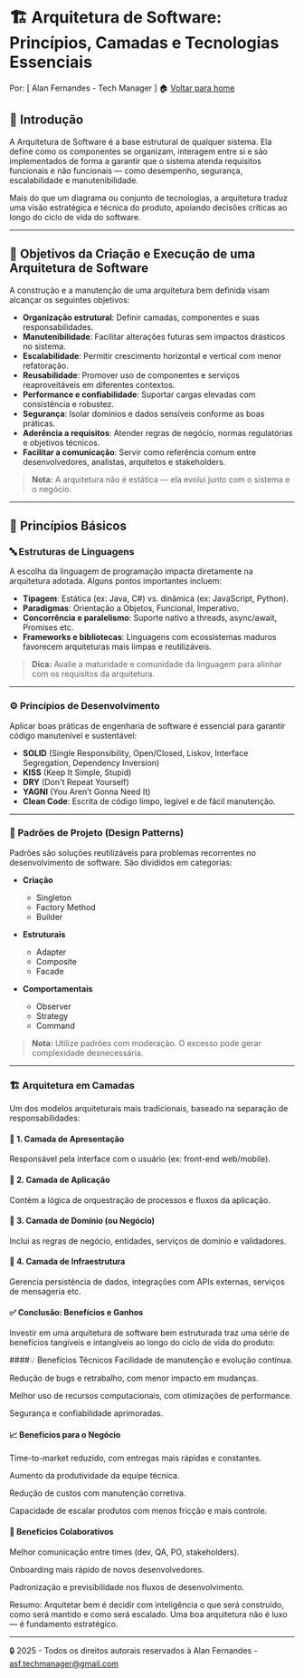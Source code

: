 # 🏗️ Arquitetura de Software: Princípios, Camadas e Tecnologias Essenciais

Por: [ Alan Fernandes - Tech Manager ] :house: [Voltar para home](https://github.com/af-tech-manager/portfolio/blob/main/README.md)

## 🧭 Introdução

A Arquitetura de Software é a base estrutural de qualquer sistema. Ela define como os componentes se organizam, interagem entre si e são implementados de forma a garantir que o sistema atenda requisitos funcionais e não funcionais — como desempenho, segurança, escalabilidade e manutenibilidade.

Mais do que um diagrama ou conjunto de tecnologias, a arquitetura traduz uma visão estratégica e técnica do produto, apoiando decisões críticas ao longo do ciclo de vida do software.

---

## 🎯 Objetivos da Criação e Execução de uma Arquitetura de Software

A construção e a manutenção de uma arquitetura bem definida visam alcançar os seguintes objetivos:

- **Organização estrutural**: Definir camadas, componentes e suas responsabilidades.
- **Manutenibilidade**: Facilitar alterações futuras sem impactos drásticos no sistema.
- **Escalabilidade**: Permitir crescimento horizontal e vertical com menor refatoração.
- **Reusabilidade**: Promover uso de componentes e serviços reaproveitáveis em diferentes contextos.
- **Performance e confiabilidade**: Suportar cargas elevadas com consistência e robustez.
- **Segurança**: Isolar domínios e dados sensíveis conforme as boas práticas.
- **Aderência a requisitos**: Atender regras de negócio, normas regulatórias e objetivos técnicos.
- **Facilitar a comunicação**: Servir como referência comum entre desenvolvedores, analistas, arquitetos e stakeholders.

> **Nota:** A arquitetura não é estática — ela evolui junto com o sistema e o negócio.

---

## 🧱 Princípios Básicos

### 🔤 Estruturas de Linguagens

A escolha da linguagem de programação impacta diretamente na arquitetura adotada. Alguns pontos importantes incluem:

- **Tipagem**: Estática (ex: Java, C#) vs. dinâmica (ex: JavaScript, Python).
- **Paradigmas**: Orientação a Objetos, Funcional, Imperativo.
- **Concorrência e paralelismo**: Suporte nativo a threads, async/await, Promises etc.
- **Frameworks e bibliotecas**: Linguagens com ecossistemas maduros favorecem arquiteturas mais limpas e reutilizáveis.

> **Dica:** Avalie a maturidade e comunidade da linguagem para alinhar com os requisitos da arquitetura.

---

### ⚙️ Princípios de Desenvolvimento

Aplicar boas práticas de engenharia de software é essencial para garantir código manutenível e sustentável:

- **SOLID** (Single Responsibility, Open/Closed, Liskov, Interface Segregation, Dependency Inversion)
- **KISS** (Keep It Simple, Stupid)
- **DRY** (Don't Repeat Yourself)
- **YAGNI** (You Aren’t Gonna Need It)
- **Clean Code**: Escrita de código limpo, legível e de fácil manutenção.

---

### 🧩 Padrões de Projeto (Design Patterns)

Padrões são soluções reutilizáveis para problemas recorrentes no desenvolvimento de software. São divididos em categorias:

- **Criação**
  - Singleton
  - Factory Method
  - Builder

- **Estruturais**
  - Adapter
  - Composite
  - Facade

- **Comportamentais**
  - Observer
  - Strategy
  - Command

> **Nota:** Utilize padrões com moderação. O excesso pode gerar complexidade desnecessária.

---

### 🏗️ Arquitetura em Camadas

Um dos modelos arquiteturais mais tradicionais, baseado na separação de responsabilidades:

#### 🔸 1. Camada de Apresentação
Responsável pela interface com o usuário (ex: front-end web/mobile).

#### 🔸 2. Camada de Aplicação
Contém a lógica de orquestração de processos e fluxos da aplicação.

#### 🔸 3. Camada de Domínio (ou Negócio)
Inclui as regras de negócio, entidades, serviços de domínio e validadores.

#### 🔸 4. Camada de Infraestrutura
Gerencia persistência de dados, integrações com APIs externas, serviços de mensageria etc.

#### ✅ Conclusão: Benefícios e Ganhos
Investir em uma arquitetura de software bem estruturada traz uma série de benefícios tangíveis e intangíveis ao longo do ciclo de vida do produto:

####💡 Benefícios Técnicos
Facilidade de manutenção e evolução contínua.

Redução de bugs e retrabalho, com menor impacto em mudanças.

Melhor uso de recursos computacionais, com otimizações de performance.

Segurança e confiabilidade aprimoradas.

#### 📈 Benefícios para o Negócio
Time-to-market reduzido, com entregas mais rápidas e constantes.

Aumento da produtividade da equipe técnica.

Redução de custos com manutenção corretiva.

Capacidade de escalar produtos com menos fricção e mais controle.

#### 🤝 Benefícios Colaborativos
Melhor comunicação entre times (dev, QA, PO, stakeholders).

Onboarding mais rápido de novos desenvolvedores.

Padronização e previsibilidade nos fluxos de desenvolvimento.

Resumo: Arquitetar bem é decidir com inteligência o que será construído, como será mantido e como será escalado. Uma boa arquitetura não é luxo — é fundamento estratégico.


---
:lock: 2025 - Todos os direitos autorais reservados à Alan Fernandes - asf.techmanager@gmail.com

